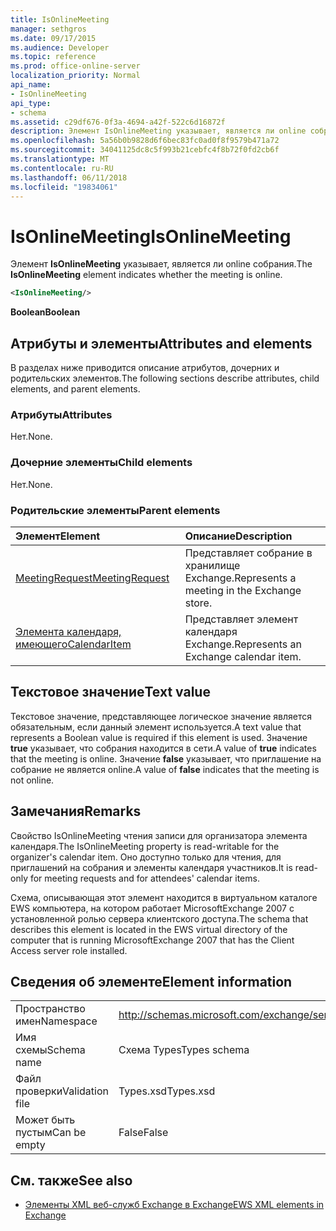 ```yaml
---
title: IsOnlineMeeting
manager: sethgros
ms.date: 09/17/2015
ms.audience: Developer
ms.topic: reference
ms.prod: office-online-server
localization_priority: Normal
api_name:
- IsOnlineMeeting
api_type:
- schema
ms.assetid: c29df676-0f3a-4694-a42f-522c6d16872f
description: Элемент IsOnlineMeeting указывает, является ли online собрания.
ms.openlocfilehash: 5a56b0b9828d6f6bec83fc0ad0f8f9579b471a72
ms.sourcegitcommit: 34041125dc8c5f993b21cebfc4f8b72f0fd2cb6f
ms.translationtype: MT
ms.contentlocale: ru-RU
ms.lasthandoff: 06/11/2018
ms.locfileid: "19834061"
---
```

# <a name="isonlinemeeting"></a><span data-ttu-id="dabd3-103">IsOnlineMeeting</span><span class="sxs-lookup"><span data-stu-id="dabd3-103">IsOnlineMeeting</span></span>

<span data-ttu-id="dabd3-104">Элемент **IsOnlineMeeting** указывает, является ли online собрания.</span><span class="sxs-lookup"><span data-stu-id="dabd3-104">The **IsOnlineMeeting** element indicates whether the meeting is online.</span></span> 
  
```xml
<IsOnlineMeeting/>
```

 <span data-ttu-id="dabd3-105">**Boolean**</span><span class="sxs-lookup"><span data-stu-id="dabd3-105">**Boolean**</span></span>
## <a name="attributes-and-elements"></a><span data-ttu-id="dabd3-106">Атрибуты и элементы</span><span class="sxs-lookup"><span data-stu-id="dabd3-106">Attributes and elements</span></span>

<span data-ttu-id="dabd3-107">В разделах ниже приводится описание атрибутов, дочерних и родительских элементов.</span><span class="sxs-lookup"><span data-stu-id="dabd3-107">The following sections describe attributes, child elements, and parent elements.</span></span>
  
### <a name="attributes"></a><span data-ttu-id="dabd3-108">Атрибуты</span><span class="sxs-lookup"><span data-stu-id="dabd3-108">Attributes</span></span>

<span data-ttu-id="dabd3-109">Нет.</span><span class="sxs-lookup"><span data-stu-id="dabd3-109">None.</span></span>
  
### <a name="child-elements"></a><span data-ttu-id="dabd3-110">Дочерние элементы</span><span class="sxs-lookup"><span data-stu-id="dabd3-110">Child elements</span></span>

<span data-ttu-id="dabd3-111">Нет.</span><span class="sxs-lookup"><span data-stu-id="dabd3-111">None.</span></span>
  
### <a name="parent-elements"></a><span data-ttu-id="dabd3-112">Родительские элементы</span><span class="sxs-lookup"><span data-stu-id="dabd3-112">Parent elements</span></span>

|<span data-ttu-id="dabd3-113">**Элемент**</span><span class="sxs-lookup"><span data-stu-id="dabd3-113">**Element**</span></span>|<span data-ttu-id="dabd3-114">**Описание**</span><span class="sxs-lookup"><span data-stu-id="dabd3-114">**Description**</span></span>|
|:-----|:-----|
|[<span data-ttu-id="dabd3-115">MeetingRequest</span><span class="sxs-lookup"><span data-stu-id="dabd3-115">MeetingRequest</span></span>](meetingrequest.md) <br/> |<span data-ttu-id="dabd3-116">Представляет собрание в хранилище Exchange.</span><span class="sxs-lookup"><span data-stu-id="dabd3-116">Represents a meeting in the Exchange store.</span></span>  <br/> |
|[<span data-ttu-id="dabd3-117">Элемента календаря, имеющего</span><span class="sxs-lookup"><span data-stu-id="dabd3-117">CalendarItem</span></span>](calendaritem.md) <br/> |<span data-ttu-id="dabd3-118">Представляет элемент календаря Exchange.</span><span class="sxs-lookup"><span data-stu-id="dabd3-118">Represents an Exchange calendar item.</span></span>  <br/> |
   
## <a name="text-value"></a><span data-ttu-id="dabd3-119">Текстовое значение</span><span class="sxs-lookup"><span data-stu-id="dabd3-119">Text value</span></span>

<span data-ttu-id="dabd3-120">Текстовое значение, представляющее логическое значение является обязательным, если данный элемент используется.</span><span class="sxs-lookup"><span data-stu-id="dabd3-120">A text value that represents a Boolean value is required if this element is used.</span></span> <span data-ttu-id="dabd3-121">Значение **true** указывает, что собрания находится в сети.</span><span class="sxs-lookup"><span data-stu-id="dabd3-121">A value of **true** indicates that the meeting is online.</span></span> <span data-ttu-id="dabd3-122">Значение **false** указывает, что приглашение на собрание не является online.</span><span class="sxs-lookup"><span data-stu-id="dabd3-122">A value of **false** indicates that the meeting is not online.</span></span> 
  
## <a name="remarks"></a><span data-ttu-id="dabd3-123">Замечания</span><span class="sxs-lookup"><span data-stu-id="dabd3-123">Remarks</span></span>

<span data-ttu-id="dabd3-124">Свойство IsOnlineMeeting чтения записи для организатора элемента календаря.</span><span class="sxs-lookup"><span data-stu-id="dabd3-124">The IsOnlineMeeting property is read-writable for the organizer's calendar item.</span></span> <span data-ttu-id="dabd3-125">Оно доступно только для чтения, для приглашений на собрания и элементы календаря участников.</span><span class="sxs-lookup"><span data-stu-id="dabd3-125">It is read-only for meeting requests and for attendees' calendar items.</span></span>
  
<span data-ttu-id="dabd3-126">Схема, описывающая этот элемент находится в виртуальном каталоге EWS компьютера, на котором работает MicrosoftExchange 2007 с установленной ролью сервера клиентского доступа.</span><span class="sxs-lookup"><span data-stu-id="dabd3-126">The schema that describes this element is located in the EWS virtual directory of the computer that is running MicrosoftExchange 2007 that has the Client Access server role installed.</span></span>
  
## <a name="element-information"></a><span data-ttu-id="dabd3-127">Сведения об элементе</span><span class="sxs-lookup"><span data-stu-id="dabd3-127">Element information</span></span>

|||
|:-----|:-----|
|<span data-ttu-id="dabd3-128">Пространство имен</span><span class="sxs-lookup"><span data-stu-id="dabd3-128">Namespace</span></span>  <br/> |http://schemas.microsoft.com/exchange/services/2006/types  <br/> |
|<span data-ttu-id="dabd3-129">Имя схемы</span><span class="sxs-lookup"><span data-stu-id="dabd3-129">Schema name</span></span>  <br/> |<span data-ttu-id="dabd3-130">Схема Types</span><span class="sxs-lookup"><span data-stu-id="dabd3-130">Types schema</span></span>  <br/> |
|<span data-ttu-id="dabd3-131">Файл проверки</span><span class="sxs-lookup"><span data-stu-id="dabd3-131">Validation file</span></span>  <br/> |<span data-ttu-id="dabd3-132">Types.xsd</span><span class="sxs-lookup"><span data-stu-id="dabd3-132">Types.xsd</span></span>  <br/> |
|<span data-ttu-id="dabd3-133">Может быть пустым</span><span class="sxs-lookup"><span data-stu-id="dabd3-133">Can be empty</span></span>  <br/> |<span data-ttu-id="dabd3-134">False</span><span class="sxs-lookup"><span data-stu-id="dabd3-134">False</span></span>  <br/> |
   
## <a name="see-also"></a><span data-ttu-id="dabd3-135">См. также</span><span class="sxs-lookup"><span data-stu-id="dabd3-135">See also</span></span>



- [<span data-ttu-id="dabd3-136">Элементы XML веб-служб Exchange в Exchange</span><span class="sxs-lookup"><span data-stu-id="dabd3-136">EWS XML elements in Exchange</span></span>](ews-xml-elements-in-exchange.md)

